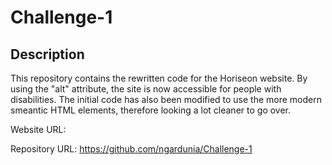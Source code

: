 # Challenge-1 

## Description 

This repository contains the rewritten code for the Horiseon website. By using the "alt" attribute, the site is now accessible for people with disabilities.
The initial code has also been modified to use the more modern smeantic HTML elements, therefore looking a lot cleaner to go over.

Website URL: 

Repository URL: https://github.com/ngardunia/Challenge-1
